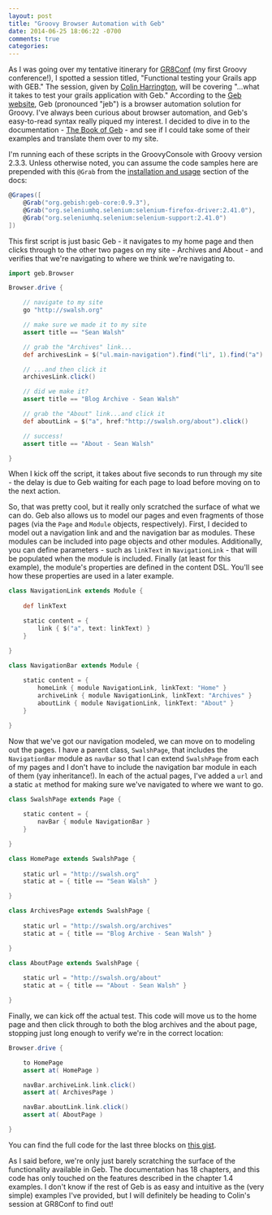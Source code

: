 ```yaml
---
layout: post
title: "Groovy Browser Automation with Geb"
date: 2014-06-25 18:06:22 -0700
comments: true
categories: 
---
```

As I was going over my tentative itinerary for [GR8Conf](http://gr8conf.us) (my first Groovy conference!), I spotted a session titled, "Functional testing your Grails app with GEB." The session, given by [Colin Harrington](https://twitter.com/ColinHarrington), will be covering "...what it takes to test your grails application with Geb." According to the [Geb website](http://www.gebish.org/), Geb (pronounced "jeb") is a browser automation solution for Groovy. I've always been curious about browser automation, and Geb's easy-to-read syntax really piqued my interest. I decided to dive in to the documentation - [The Book of Geb](http://www.gebish.org/manual/current/) - and see if I could take some of their examples and translate them over to my site.

<!-- more -->

I'm running each of these scripts in the GroovyConsole with Groovy version 2.3.3. Unless otherwise noted, you can assume the code samples here are prepended with this `@Grab` from the [installation and usage](http://www.gebish.org/manual/current/intro.html#installation__usage) section of the docs:

``` groovy
@Grapes([
	@Grab("org.gebish:geb-core:0.9.3"),
	@Grab("org.seleniumhq.selenium:selenium-firefox-driver:2.41.0"),
	@Grab("org.seleniumhq.selenium:selenium-support:2.41.0")
])
```

This first script is just basic Geb - it navigates to my home page and then clicks through to the other two pages on my site - Archives and About - and verifies that we're navigating to where we think we're navigating to.

``` groovy
import geb.Browser

Browser.drive {

	// navigate to my site
	go "http://swalsh.org"

	// make sure we made it to my site
	assert title == "Sean Walsh"

	// grab the "Archives" link...
	def archivesLink = $("ul.main-navigation").find("li", 1).find("a")

	// ...and then click it
	archivesLink.click()

	// did we make it?
	assert title == "Blog Archive - Sean Walsh"

	// grab the "About" link...and click it
	def aboutLink = $("a", href:"http://swalsh.org/about").click()

	// success!
	assert title == "About - Sean Walsh"

}
```

When I kick off the script, it takes about five seconds to run through my site - the delay is due to Geb waiting for each page to load before moving on to the next action.

So, that was pretty cool, but it really only scratched the surface of what we can do. Geb also allows us to model our pages and even fragments of those pages (via the `Page` and `Module` objects, respectively). First, I decided to model out a navigation link and and the navigation bar as modules. These modules can be included into page objects and other modules. Additionally, you can define parameters - such as `linkText` in `NavigationLink` - that will be populated when the module is included. Finally (at least for this example), the module's properties are defined in the content DSL. You'll see how these properties are used in a later example.

```groovy
class NavigationLink extends Module {
	
	def linkText

	static content = {
		link { $("a", text: linkText) }
	}

}

class NavigationBar extends Module {
	
	static content = {
		homeLink { module NavigationLink, linkText: "Home" }
		archiveLink { module NavigationLink, linkText: "Archives" }
		aboutLink { module NavigationLink, linkText: "About" }
	}

}
```

Now that we've got our navigation modeled, we can move on to modeling out the pages. I have a parent class, `SwalshPage`, that includes the `NavigationBar` module as `navBar` so that I can extend `SwalshPage` from each of my pages and I don't have to include the navigation bar module in each of them (yay inheritance!). In each of the actual pages, I've added a `url` and a static `at` method for making sure we've navigated to where we want to go.

```groovy
class SwalshPage extends Page {
	
	static content = {
		navBar { module NavigationBar }
	}

}

class HomePage extends SwalshPage {
	
	static url = "http://swalsh.org"
	static at = { title == "Sean Walsh" }

}

class ArchivesPage extends SwalshPage {
	
	static url = "http://swalsh.org/archives"
	static at = { title == "Blog Archive - Sean Walsh" }

}

class AboutPage extends SwalshPage {
	
	static url = "http://swalsh.org/about"
	static at = { title == "About - Sean Walsh" }

}
```

Finally, we can kick off the actual test. This code will move us to the home page and then click through to both the blog archives and the about page, stopping just long enough to verify we're in the correct location:

```groovy
Browser.drive {

	to HomePage
	assert at( HomePage )

	navBar.archiveLink.link.click()
	assert at( ArchivesPage )

	navBar.aboutLink.link.click()
	assert at( AboutPage )

}
```

You can find the full code for the last three blocks on [this gist](https://gist.github.com/s992/a935c39fa2c600cee740).

As I said before, we're only just barely scratching the surface of the functionality available in Geb. The documentation has 18 chapters, and this code has only touched on the features described in the chapter 1.4 examples. I don't know if the rest of Geb is as easy and intuitive as the (very simple) examples I've provided, but I will definitely be heading to Colin's session at GR8Conf to find out!